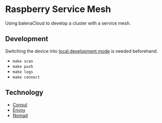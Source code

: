 # Raspberry Service Mesh

Using balenaCloud to develop a cluster with a service mesh.

## Development

Switching the device into 
[local development mode](https://www.balena.io/docs/learn/develop/local-mode/)
is needed beforehand.

- `make scan`
- `make push`
- `make logs`
- `make connect`

## Technology

- [Consul](https://www.consul.io)
- [Envoy](https://www.envoyproxy.io/docs/envoy/latest/start/building.html#arm64-binaries)
- [Nomad](https://www.nomadproject.io)
